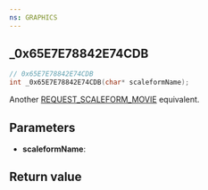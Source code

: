 ```yaml
---
ns: GRAPHICS
---
```

## _0x65E7E78842E74CDB

```c
// 0x65E7E78842E74CDB
int _0x65E7E78842E74CDB(char* scaleformName);
```

Another [REQUEST_SCALEFORM_MOVIE](#_0x11FE353CF9733E6F) equivalent.

## Parameters
* **scaleformName**: 

## Return value
